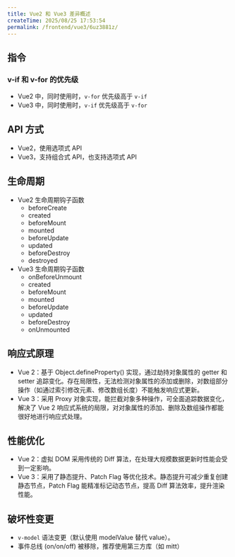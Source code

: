 ```yaml
---
title: Vue2 和 Vue3 差异概述
createTime: 2025/08/25 17:53:54
permalink: /frontend/vue3/6uz3881z/
---
```


## 指令

### v-if 和 v-for 的优先级

- Vue2 中，同时使用时，`v-for` 优先级高于 `v-if`
- Vue3 中，同时使用时，`v-if` 优先级高于 `v-for`

## API 方式

- Vue2，使用选项式 API
- Vue3，支持组合式 API，也支持选项式 API

## 生命周期

- Vue2 生命周期钩子函数
    - beforeCreate
    - created
    - beforeMount
    - mounted
    - beforeUpdate
    - updated
    - beforeDestroy
    - destroyed
- Vue3 生命周期钩子函数
    - onBeforeUnmount
    - created
    - beforeMount
    - mounted
    - beforeUpdate
    - updated
    - beforeDestroy
    - onUnmounted

## 响应式原理

- Vue 2：基于 Object.defineProperty() 实现，通过劫持对象属性的 getter 和 setter 追踪变化。存在局限性，无法检测对象属性的添加或删除，对数组部分操作（如通过索引修改元素、修改数组长度）不能触发响应式更新。
- Vue 3：采用 Proxy 对象实现，能拦截对象多种操作，可全面追踪数据变化，解决了 Vue 2 响应式系统的局限，对对象属性的添加、删除及数组操作都能很好地进行响应式处理。

## 性能优化

- Vue 2：虚拟 DOM 采用传统的 Diff 算法，在处理大规模数据更新时性能会受到一定影响。
- Vue 3：采用了静态提升、Patch Flag 等优化技术。静态提升可减少重复创建静态节点，Patch Flag 能精准标记动态节点，提高 Diff 算法效率，提升渲染性能。

## 破坏性变更

- `v-model` 语法变更（默认使用 modelValue 替代 value）。
- 事件总线 (on/on/off) 被移除，推荐使用第三方库（如 mitt）
